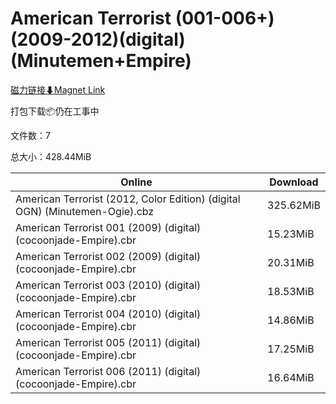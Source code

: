 # American Terrorist (001-006+)(2009-2012)(digital)(Minutemen+Empire)

[磁力链接⬇Magnet Link](magnet:?xt=urn:btih:24ba1a23313185f962bba15c7e5e7b5056ed9d1f&dn=American%20Terrorist%20%28001-006%2B%29%282009-2012%29%28digital%29%28Minutemen%2BEmpire%29)

打包下载📦仍在工事中

文件数：7

总大小：428.44MiB

Online | Download
--- | ---
American Terrorist (2012, Color Edition) (digital OGN) (Minutemen-Ogie).cbz | 325.62MiB
American Terrorist 001 (2009) (digital) (cocoonjade-Empire).cbr | 15.23MiB
American Terrorist 002 (2009) (digital) (cocoonjade-Empire).cbr | 20.31MiB
American Terrorist 003 (2010) (digital) (cocoonjade-Empire).cbr | 18.53MiB
American Terrorist 004 (2010) (digital) (cocoonjade-Empire).cbr | 14.86MiB
American Terrorist 005 (2011) (digital) (cocoonjade-Empire).cbr | 17.25MiB
American Terrorist 006 (2011) (digital) (cocoonjade-Empire).cbr | 16.64MiB